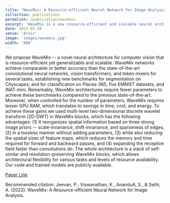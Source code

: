 ```yaml
---
title: "WaveMix: A Resource-efficient Neural Network for Image Analysis"
collection: publications
permalink: /publication/wavemix
excerpt: 'WaveMix is a new resource-efficient and scalable neural architecture for computer vision that achieves comparable or better accuracy than the state-of-the-art in multiple-computer vision tasks.'
date: 2022-05-28
venue: 'Arxiv'
image: 'images/wavemix.jpg'
width: '800'
---
```

We propose WaveMix -- a novel neural architecture for computer vision that is resource-efficient yet generalizable and scalable. WaveMix networks achieve comparable or better accuracy than the state-of-the-art convolutional neural networks, vision transformers, and token mixers for several tasks, establishing new benchmarks for segmentation on Cityscapes; and for classification on Places-365, five EMNIST datasets, and iNAT-mini. Remarkably, WaveMix architectures require fewer parameters to achieve these benchmarks compared to the previous state-of-the-art. Moreover, when controlled for the number of parameters, WaveMix requires lesser GPU RAM, which translates to savings in time, cost, and energy. To achieve these gains we used multi-level two-dimensional discrete wavelet transform (2D-DWT) in WaveMix blocks, which has the following advantages: (1) It reorganizes spatial information based on three strong image priors -- scale-invariance, shift-invariance, and sparseness of edges, (2) in a lossless manner without adding parameters, (3) while also reducing the spatial sizes of feature maps, which reduces the memory and time required for forward and backward passes, and (4) expanding the receptive field faster than convolutions do. The whole architecture is a stack of self-similar and resolution-preserving WaveMix blocks, which allows architectural flexibility for various tasks and levels of resource availability. Our code and trained models are publicly available.

[Paper Link](https://arxiv.org/abs/2205.14375)

Recommended citation: Jeevan, P., Viswanathan, K., AnanduA, S., & Sethi, A. (2022). WaveMix: A Resource-efficient Neural Network for Image Analysis.